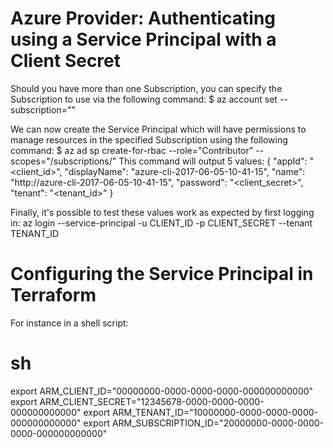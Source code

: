 # Azure Provider: Authenticating using a Service Principal with a Client Secret

Should you have more than one Subscription, you can specify the Subscription to use via the following command:
$ az account set --subscription="<subscription-id>"

We can now create the Service Principal which will have permissions to manage resources in the specified Subscription using the following command:
$ az ad sp create-for-rbac --role="Contributor" --scopes="/subscriptions/<subscription-id>"
This command will output 5 values:
{
  "appId": "<client_id>",
  "displayName": "azure-cli-2017-06-05-10-41-15",
  "name": "http://azure-cli-2017-06-05-10-41-15",
  "password": "<client_secret>",
  "tenant": "<tenant_id>"
}

Finally, it's possible to test these values work as expected by first logging in:
az login --service-principal -u CLIENT_ID -p CLIENT_SECRET --tenant TENANT_ID

# Configuring the Service Principal in Terraform
For instance in a shell script:
# sh
export ARM_CLIENT_ID="00000000-0000-0000-0000-000000000000"
export ARM_CLIENT_SECRET="12345678-0000-0000-0000-000000000000"
export ARM_TENANT_ID="10000000-0000-0000-0000-000000000000"
export ARM_SUBSCRIPTION_ID="20000000-0000-0000-0000-000000000000"
